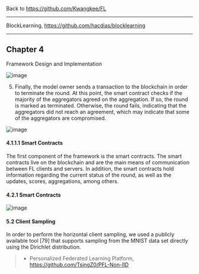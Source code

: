 Back to https://github.com/Kwangkee/FL
***


BlockLearning, https://github.com/hacdias/blocklearning

***
## Chapter 4
Framework Design and Implementation

![image](https://user-images.githubusercontent.com/109835677/203715657-351bf02a-4e84-4fe2-af15-395c87f802eb.png)

5. Finally, the model owner sends a transaction to the blockchain in order to terminate the round. At this point, the smart contract checks if the majority of the aggregators agreed on the aggregation. If so, the round is marked as terminated. Otherwise, the round fails, indicating that the aggregators did not reach an agreement, which may indicate that some of the aggregators are compromised.

![image](https://user-images.githubusercontent.com/109835677/203715747-32e3853b-e737-4d67-8834-0b81b0dba763.png)

#### 4.1.1.1 Smart Contracts
The first component of the framework is the smart contracts. The smart contracts live on the blockchain and are the main means of communication between FL clients and
servers. In addition, the smart contracts hold information regarding the current status of the round, as well as the updates, scores, aggregations, among others. 

#### 4.2.1 Smart Contracts

![image](https://user-images.githubusercontent.com/109835677/203719280-702de149-7a33-4421-b856-29d5b628dd8b.png)


#### 5.2 Client Sampling

In order to perform the horizontal client sampling, we used a publicly available tool [79] that supports sampling from the MNIST data set directly using the Dirichlet distribution.
>- Personalized Federated Learning Platform, https://github.com/TsingZ0/PFL-Non-IID
